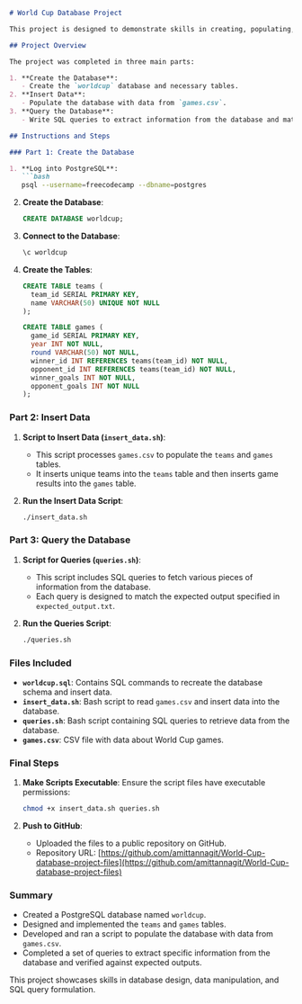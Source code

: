 ```markdown
# World Cup Database Project

This project is designed to demonstrate skills in creating, populating, and querying a PostgreSQL database. The data consists of World Cup game results from the final three rounds since 2014. This `README.md` file provides an overview of how the project was completed, including database creation, data insertion, and query execution.

## Project Overview

The project was completed in three main parts:

1. **Create the Database**:
   - Create the `worldcup` database and necessary tables.
2. **Insert Data**:
   - Populate the database with data from `games.csv`.
3. **Query the Database**:
   - Write SQL queries to extract information from the database and match the provided output specifications.

## Instructions and Steps

### Part 1: Create the Database

1. **Log into PostgreSQL**:
   ```bash
   psql --username=freecodecamp --dbname=postgres
   ```

2. **Create the Database**:
   ```sql
   CREATE DATABASE worldcup;
   ```

3. **Connect to the Database**:
   ```bash
   \c worldcup
   ```

4. **Create the Tables**:
   ```sql
   CREATE TABLE teams (
     team_id SERIAL PRIMARY KEY,
     name VARCHAR(50) UNIQUE NOT NULL
   );

   CREATE TABLE games (
     game_id SERIAL PRIMARY KEY,
     year INT NOT NULL,
     round VARCHAR(50) NOT NULL,
     winner_id INT REFERENCES teams(team_id) NOT NULL,
     opponent_id INT REFERENCES teams(team_id) NOT NULL,
     winner_goals INT NOT NULL,
     opponent_goals INT NOT NULL
   );
   ```

### Part 2: Insert Data

1. **Script to Insert Data (`insert_data.sh`)**:
   - This script processes `games.csv` to populate the `teams` and `games` tables.
   - It inserts unique teams into the `teams` table and then inserts game results into the `games` table.

2. **Run the Insert Data Script**:
   ```bash
   ./insert_data.sh
   ```

### Part 3: Query the Database

1. **Script for Queries (`queries.sh`)**:
   - This script includes SQL queries to fetch various pieces of information from the database.
   - Each query is designed to match the expected output specified in `expected_output.txt`.

2. **Run the Queries Script**:
   ```bash
   ./queries.sh
   ```

### Files Included

- **`worldcup.sql`**: Contains SQL commands to recreate the database schema and insert data.
- **`insert_data.sh`**: Bash script to read `games.csv` and insert data into the database.
- **`queries.sh`**: Bash script containing SQL queries to retrieve data from the database.
- **`games.csv`**: CSV file with data about World Cup games.

### Final Steps

1. **Make Scripts Executable**:
   Ensure the script files have executable permissions:
   ```bash
   chmod +x insert_data.sh queries.sh
   ```

2. **Push to GitHub**:
   - Uploaded the files to a public repository on GitHub.
   - Repository URL: [https://github.com/amittannagit/World-Cup-database-project-files](https://github.com/amittannagit/World-Cup-database-project-files)

### Summary

- Created a PostgreSQL database named `worldcup`.
- Designed and implemented the `teams` and `games` tables.
- Developed and ran a script to populate the database with data from `games.csv`.
- Completed a set of queries to extract specific information from the database and verified against expected outputs.

This project showcases skills in database design, data manipulation, and SQL query formulation.
```

